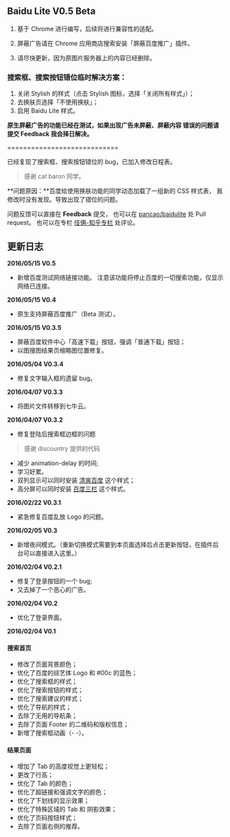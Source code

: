 ## Baidu Lite V0.5 Beta

1. 基于 Chrome 进行编写，后续将进行兼容性的适配。

2. 屏蔽广告请在 Chrome 应用商店搜索安装「屏蔽百度推广」插件。

3. 请尽快更新，因为原图片服务器上的内容已经删除。



### 搜索框、搜索按钮错位临时解决方案：
1. 关闭 Stylish 的样式（点击 Stylish 图标，选择「关闭所有样式」）；
2. 去换肤页选择「不使用换肤」；
3. 启用 Baidu Lite 样式。

**原生屏蔽广告的功能已经在测试，如果出现广告未屏蔽、屏蔽内容
错误的问题请提交 Feedback 我会择日解决。**



============================


已经复现了搜索框、搜索按钮错位的 bug，已加入修改日程表。
> 感谢 cat baron 同学。

**问题原因：**百度给使用换肤功能的同学动态加载了一组新的 CSS 样式表，
我修改时没有发现。导致出现了错位的问题。

问题反馈可以直接在 **Feedback** 提交，
也可以在 [pancao/baidulite](https://github.com/pancao/baidulite) 处 Pull request。
也可以在专栏 [伎俩-知乎专栏](https://zhuanlan.zhihu.com/p/20557231) 处评论。




## 更新日志

**2016/05/15 V0.5**

- 新增百度测试网络链接功能。
  注意该功能将停止百度的一切搜索功能，仅显示网络已连接。

**2016/05/15 V0.4**

- 原生支持屏蔽百度推广（Beta 测试）。

**2016/05/15 V0.3.5**

- 屏蔽百度软件中心「高速下载」按钮，强调「普通下载」按钮；
- 以图搜图结果页缩略图位置修复。

**2016/05/04 V0.3.4**

- 修复文字输入框的遗留 bug。

**2016/04/07 V0.3.3**

- 将图片文件转移到七牛云。

**2016/04/07 V0.3.2**

- 修复登陆后搜索框边框的问题
> 感谢 discountry 提供的代码
- 减少 animation-delay 的时间;
- 学习好累。
- 双列显示可以同时安装 [清爽百度](https://userstyles.org/styles/29969/theme) 这个样式；
- 高分屏可以同时安装 [百度三栏](https://userstyles.org/styles/127217/theme) 这个样式。

**2016/02/22 V0.3.1**

- 紧急修复百度乱放 Logo 的问题。

**2016/02/05 V0.3**

- 新增夜间模式。（重新切换模式需要到本页面选择后点击更新按钮，在插件后台可以直接进入这里。）

**2016/02/04 V0.2.1**

- 修复了登录按钮的一个 bug;
- 又去掉了一个恶心的广告。

**2016/02/04 V0.2**

- 优化了登录界面。


**2016/02/04 V0.1**

#### 搜索首页
 - 修改了页面背景颜色；
 - 优化了百度的综艺体 Logo 和 #00c 的蓝色；
 - 优化了搜索框的样式；
 - 优化了搜索按钮的样式；
 - 优化了搜索建议的样式；
 - 优化了导航的样式；
 - 去除了无用的导航条；
 - 去除了页面 Footer 的二维码和版权信息；
 - 新增了搜索框动画（- -）。

 #### 结果页面
 - 增加了 Tab 的高度视觉上更轻松；
 - 更改了行高；
 - 优化了 Tab 的颜色；
 - 优化了超链接和强调文字的颜色；
 - 优化了下划线的显示效果；
 - 优化了特殊区域的 Tab 和 阴影效果；
 - 优化了页码按钮样式；
 - 去除了页面右侧的推荐。
